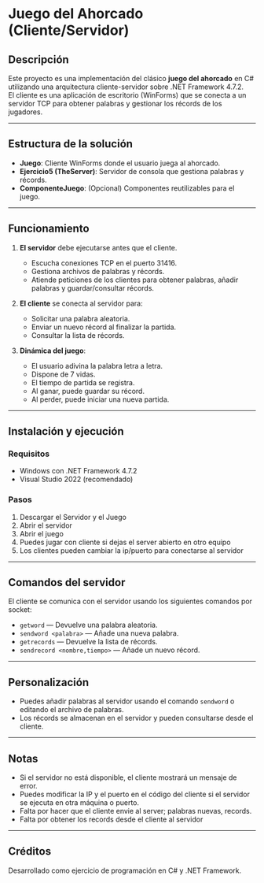 # Juego del Ahorcado (Cliente/Servidor)

## Descripción

Este proyecto es una implementación del clásico **juego del ahorcado** en C# utilizando una arquitectura cliente-servidor sobre .NET Framework 4.7.2.  
El cliente es una aplicación de escritorio (WinForms) que se conecta a un servidor TCP para obtener palabras y gestionar los récords de los jugadores.

---

## Estructura de la solución

- **Juego**: Cliente WinForms donde el usuario juega al ahorcado.
- **Ejercicio5 (TheServer)**: Servidor de consola que gestiona palabras y récords.
- **ComponenteJuego**: (Opcional) Componentes reutilizables para el juego.

---

## Funcionamiento

1. **El servidor** debe ejecutarse antes que el cliente.
   - Escucha conexiones TCP en el puerto 31416.
   - Gestiona archivos de palabras y récords.
   - Atiende peticiones de los clientes para obtener palabras, añadir palabras y guardar/consultar récords.

2. **El cliente** se conecta al servidor para:
   - Solicitar una palabra aleatoria.
   - Enviar un nuevo récord al finalizar la partida.
   - Consultar la lista de récords.

3. **Dinámica del juego**:
   - El usuario adivina la palabra letra a letra.
   - Dispone de 7 vidas.
   - El tiempo de partida se registra.
   - Al ganar, puede guardar su récord.
   - Al perder, puede iniciar una nueva partida.

---

## Instalación y ejecución

### Requisitos

- Windows con .NET Framework 4.7.2
- Visual Studio 2022 (recomendado)

### Pasos

1. Descargar el Servidor y el Juego
2. Abrir el servidor
3. Abrir el juego
4. Puedes jugar con cliente si dejas el server abierto en otro equipo
5. Los clientes pueden cambiar la ip/puerto para conectarse al servidor

---

## Comandos del servidor

El cliente se comunica con el servidor usando los siguientes comandos por socket:

- `getword` — Devuelve una palabra aleatoria.
- `sendword <palabra>` — Añade una nueva palabra.
- `getrecords` — Devuelve la lista de récords.
- `sendrecord <nombre,tiempo>` — Añade un nuevo récord.

---

## Personalización

- Puedes añadir palabras al servidor usando el comando `sendword` o editando el archivo de palabras.
- Los récords se almacenan en el servidor y pueden consultarse desde el cliente.

---

## Notas

- Si el servidor no está disponible, el cliente mostrará un mensaje de error.
- Puedes modificar la IP y el puerto en el código del cliente si el servidor se ejecuta en otra máquina o puerto.
- Falta por hacer que el cliente envie al server; palabras nuevas, records.
- Falta por obtener los records desde el cliente al servidor
---

## Créditos

Desarrollado como ejercicio de programación en C# y .NET Framework.
